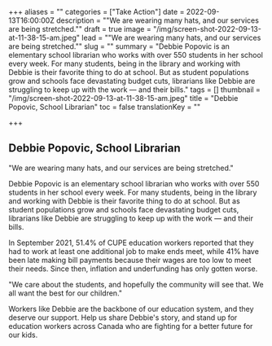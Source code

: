+++
aliases = ""
categories = ["Take Action"]
date = 2022-09-13T16:00:00Z
description = "\"We are wearing many hats, and our services are being stretched.\""
draft = true
image = "/img/screen-shot-2022-09-13-at-11-38-15-am.jpeg"
lead = "\"We are wearing many hats, and our services are being stretched.\""
slug = ""
summary = "Debbie Popovic is an elementary school librarian who works with over 550 students in her school every week. For many students, being in the library and working with Debbie is their favorite thing to do at school. But as student populations grow and schools face devastating budget cuts, librarians like Debbie are struggling to keep up with the work — and their bills."
tags = []
thumbnail = "/img/screen-shot-2022-09-13-at-11-38-15-am.jpeg"
title = "Debbie Popovic, School Librarian"
toc = false
translationKey = ""

+++
## Debbie Popovic, School Librarian

"We are wearing many hats, and our services are being stretched."

Debbie Popovic is an elementary school librarian who works with over 550 students in her school every week. For many students, being in the library and working with Debbie is their favorite thing to do at school. But as student populations grow and schools face devastating budget cuts, librarians like Debbie are struggling to keep up with the work — and their bills.

In September 2021, 51.4% of CUPE education workers reported that they had to work at least one additional job to make ends meet, while 41% have been late making bill payments because their wages are too low to meet their needs. Since then, inflation and underfunding has only gotten worse.

"We care about the students, and hopefully the community will see that. We all want the best for our children."

Workers like Debbie are the backbone of our education system, and they deserve our support. Help us share Debbie's story, and stand up for education workers across Canada who are fighting for a better future for our kids.